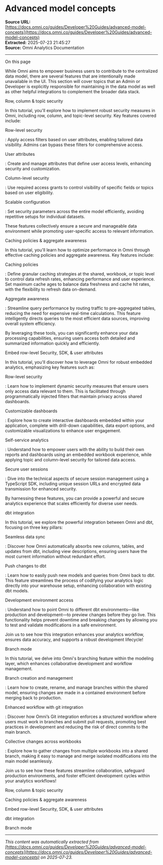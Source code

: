 # Advanced model concepts

**Source URL:** [https://docs.omni.co/guides/Developer%20Guides/advanced-model-concepts](https://docs.omni.co/guides/Developer%20Guides/advanced-model-concepts)  
**Extracted:** 2025-07-23 21:45:27  
**Source:** Omni Analytics Documentation

---

On this page

While Omni aims to empower business users to contribute to the centralized data model, there are several features that are intentionally made unavailable in the UI. This section will cover topics that an Admin or Developer is explicitly responsible for maintaining in the data model as well as other helpful integrations to complement the broader data stack.

Row, column & topic security

In this tutorial, you'll explore how to implement robust security measures in Omni, including row, column, and topic-level security. Key features covered include:

Row-level security

: Apply access filters based on user attributes, enabling tailored data visibility. Admins can bypass these filters for comprehensive access.

User attributes

: Create and manage attributes that define user access levels, enhancing security and customization.

Column-level security

: Use required access grants to control visibility of specific fields or topics based on user eligibility.

Scalable configuration

: Set security parameters across the entire model efficiently, avoiding repetitive setups for individual datasets.

These features collectively ensure a secure and manageable data environment while promoting user-specific access to relevant information.

Caching policies & aggregate awareness

In this tutorial, you'll learn how to optimize performance in Omni through effective caching policies and aggregate awareness. Key features include:

Caching policies

: Define granular caching strategies at the shared, workbook, or topic level to control data refresh rates, enhancing performance and user experience. Set maximum cache ages to balance data freshness and cache hit rates, with the flexibility to refresh data on-demand.

Aggregate awareness

: Streamline query performance by routing traffic to pre-aggregated tables, reducing the need for expensive real-time calculations. This feature intelligently directs queries to the most efficient data sources, improving overall system efficiency.

By leveraging these tools, you can significantly enhance your data processing capabilities, ensuring users access both detailed and summarized information quickly and efficiently.

Embed row-level Security, SDK, & user attributes

In this tutorial, you'll discover how to leverage Omni for robust embedded analytics, emphasizing key features such as:

Row-level security

: Learn how to implement dynamic security measures that ensure users only access data relevant to them. This is facilitated through programmatically injected filters that maintain privacy across shared dashboards.

Customizable dashboards

: Explore how to create interactive dashboards embedded within your application, complete with drill-down capabilities, data export options, and customizable visualizations to enhance user engagement.

Self-service analytics

: Understand how to empower users with the ability to build their own reports and dashboards using an embedded workbook experience, while applying topic and column-level security for tailored data access.

Secure user sessions

: Dive into the technical aspects of secure session management using a TypeScript SDK, including unique session URLs and encrypted data transmission for enhanced security.

By harnessing these features, you can provide a powerful and secure analytics experience that scales efficiently for diverse user needs.

dbt integration

In this tutorial, we explore the powerful integration between Omni and dbt, focusing on three key pillars:

Seamless data sync

: Discover how Omni automatically absorbs new columns, tables, and updates from dbt, including view descriptions, ensuring users have the most current information without redundant effort.

Push changes to dbt

: Learn how to easily push new models and queries from Omni back to dbt. This feature streamlines the process of codifying your analytics logic directly into your warehouse setup, enhancing collaboration with existing dbt models.

Development environment access

: Understand how to point Omni to different dbt environments—like production and development—to preview changes before they go live. This functionality helps prevent downtime and breaking changes by allowing you to test and validate modifications in a safe environment.

Join us to see how this integration enhances your analytics workflow, ensures data accuracy, and supports a robust development lifecycle!

Branch mode

In this tutorial, we delve into Omni's branching feature within the modeling layer, which enhances collaborative development and workflow management.

Branch creation and management

: Learn how to create, rename, and manage branches within the shared model, ensuring changes are made in a contained environment before merging back to production.

Enhanced workflow with git integration

: Discover how Omni’s Git integration enforces a structured workflow where users must work in branches and submit pull requests, promoting best practices in development and reducing the risk of direct commits to the main branch.

Collective changes across workbooks

: Explore how to gather changes from multiple workbooks into a shared branch, making it easy to manage and merge isolated modifications into the main model seamlessly.

Join us to see how these features streamline collaboration, safeguard production environments, and foster efficient development cycles within your analytics workflows!

Row, column & topic security

Caching policies & aggregate awareness

Embed row-level Security, SDK, & user attributes

dbt integration

Branch mode

---

*This content was automatically extracted from [https://docs.omni.co/guides/Developer%20Guides/advanced-model-concepts](https://docs.omni.co/guides/Developer%20Guides/advanced-model-concepts) on 2025-07-23.*
